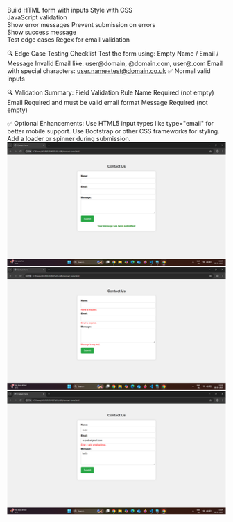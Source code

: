 Build HTML form with inputs	
Style with CSS	
JavaScript validation	
Show error messages	
Prevent submission on errors	
Show success message	
Test edge cases	
Regex for email validation

🔍 Edge Case Testing Checklist
Test the form using:
Empty Name / Email / Message
Invalid Email like: user@domain, @domain.com, user@.com
Email with special characters: user.name+test@domain.co.uk ✅
Normal valid inputs

🔍 Validation Summary:
Field	Validation Rule
Name	Required (not empty)
Email	Required and must be valid email format
Message	Required (not empty)

✅ Optional Enhancements:
Use HTML5 input types like type="email" for better mobile support.
Use Bootstrap or other CSS frameworks for styling.
Add a loader or spinner during submission.
![image](https://github.com/supriyadhal/task-6-elivatelabs/blob/01297a7025ebee952ea9f3bb85e250ed3cd6a692/Screenshot%202025-09-30%20111558.png)
![image](https://github.com/supriyadhal/task-6-elivatelabs/blob/12eece13f89d7b5ba9a1c09158b267e608dd490f/Screenshot%202025-09-30%20111500.png)
![image](https://github.com/supriyadhal/task-6-elivatelabs/blob/2c5faad02758e0115630209e3d05b751648d02bf/Screenshot%202025-09-30%20111433.png)

